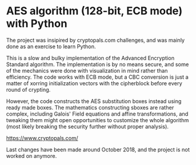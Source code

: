 # AES algorithm (128-bit, ECB mode) with Python

The project was insipired by cryptopals.com challenges, and was mainly done as an exercise to learn Python.

This is a slow and bulky implementation of the Advanced Encryption Standard algorithm. The implementation is by no means secure,
and some of the mechanics were done with visualization in mind rather than efficiency. The code works with ECB mode, but a
CBC conversion is just a matter of xorring initialization vectors with the cipherblock before every round of crypting.

However, the code constructs the AES substitution boxes instead using ready made boxes. The mathematics constructing 
sboxes are rather complex, including Galois' Field equations and affine transformations, and tweaking them might open opportunities to customize the whole algorithm (most likely breaking the security further without proper analysis).

https://www.cryptopals.com/

Last changes have been made around October 2018, and the project is not worked on anymore.
